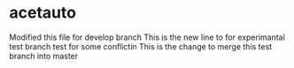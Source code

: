 # acetauto
Modified this file for develop branch
This is the new line to for experimantal test branch
test for some conflictin
This is the change to merge this test branch into master